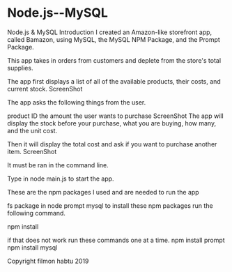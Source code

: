 # Node.js--MySQL
Node.js & MySQL
Introduction
I created an Amazon-like storefront app, called Bamazon, using MySQL, the MySQL NPM Package, and the Prompt Package.

This app takes in orders from customers and deplete from the store's total supplies.

The app first displays a list of all of the available products, their costs, and current stock. ScreenShot

The app asks the following things from the user.

product ID
the amount the user wants to purchase ScreenShot
The app will display the stock before your purchase, what you are buying, how many, and the unit cost.

Then it will display the total cost and ask if you want to purchase another item. ScreenShot

It must be ran in the command line.

Type in node main.js to start the app.

These are the npm packages I used and are needed to run the app

fs package in node
prompt
mysql
to install these npm packages run the following command.

npm install 

if that does not work run these commands one at a time.
npm install prompt
npm install mysql

Copyright
 filmon habtu 2019